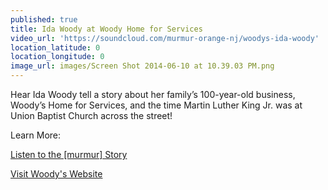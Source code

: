 ```yaml
---
published: true
title: Ida Woody at Woody Home for Services
video_url: 'https://soundcloud.com/murmur-orange-nj/woodys-ida-woody'
location_latitude: 0
location_longitude: 0
image_url: images/Screen Shot 2014-06-10 at 10.39.03 PM.png
---
```

Hear Ida Woody tell a story about her family’s 100-year-old business, Woody’s Home for Services, and the time Martin Luther King Jr. was at Union Baptist Church across the street!  

Learn More:  

[Listen to the [murmur] Story](https://soundcloud.com/murmur-orange-nj/woodys-ida-woody)  

[Visit Woody's Website](http://www.woodyhomeforservices.com/)
